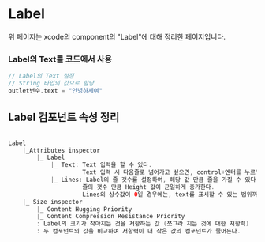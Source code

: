 # Label
 위 페이지는 xcode의 component의 "Label"에 대해 정리한 페이지입니다.    
 
 ### Label의 Text를 코드에서 사용 
 ```swift
// Label의 Text 설정
// String 타입의 값으로 할당
outlet변수.text = "안녕하세여"
```

## Label 컴포넌트 속성 정리
```swift

Label 
    |_Attributes inspector     
        |_ Label     
            |_ Text: Text 입력을 할 수 있다.    
                     Text 입력 시 다음줄로 넘어가고 싶으면, control+엔터를 누르면 된다.     
            |_ Lines: Label의 줄 갯수를 설정하여, 해당 값 만큼 줄을 가질 수 있다.    
                     줄의 갯수 만큼 Height 값이 균일하게 증가한다.      
                     Lines의 상수값이 0일 경우에는, text를 표시할 수 있는 범위까지 줄 갯수가 늘어난다.     
    |_ Size inspector
        |_ Content Hugging Priority
        |_ Content Compression Resistance Priority
        : Label의 크기가 작아지는 것을 저항하는 값 (쪼그라 지는 것에 대한 저항력)
        : 두 컴포넌트의 값을 비교하여 저항력이 더 작은 값의 컴포넌트가 줄어든다.
        
```



